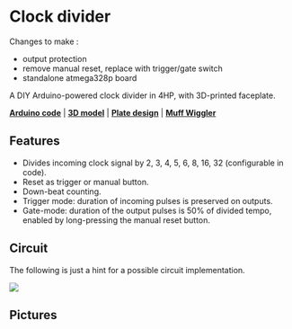 Clock divider
=============


Changes to make :
- output protection
- remove manual reset, replace with trigger/gate switch
- standalone atmega328p board



A DIY Arduino-powered clock divider in 4HP, with 3D-printed faceplate.

**[Arduino code][1]** | **[3D model][2]** | **[Plate design][3]** | **[Muff Wiggler][4]**

[1]: clock-divider.ino
[2]: plate.stl
[3]: plate.svg
[4]: https://www.muffwiggler.com/forum/viewtopic.php?t=214669

Features
--------

- Divides incoming clock signal by 2, 3, 4, 5, 6, 8, 16, 32 (configurable in code).
- Reset as trigger or manual button.
- Down-beat counting.
- Trigger mode: duration of incoming pulses is preserved on outputs.
- Gate-mode: duration of the output pulses is 50% of divided tempo, enabled by long-pressing the manual reset button.

Circuit
--------

The following is just a hint for a possible circuit implementation.

![](schematic.png)

Pictures
--------
